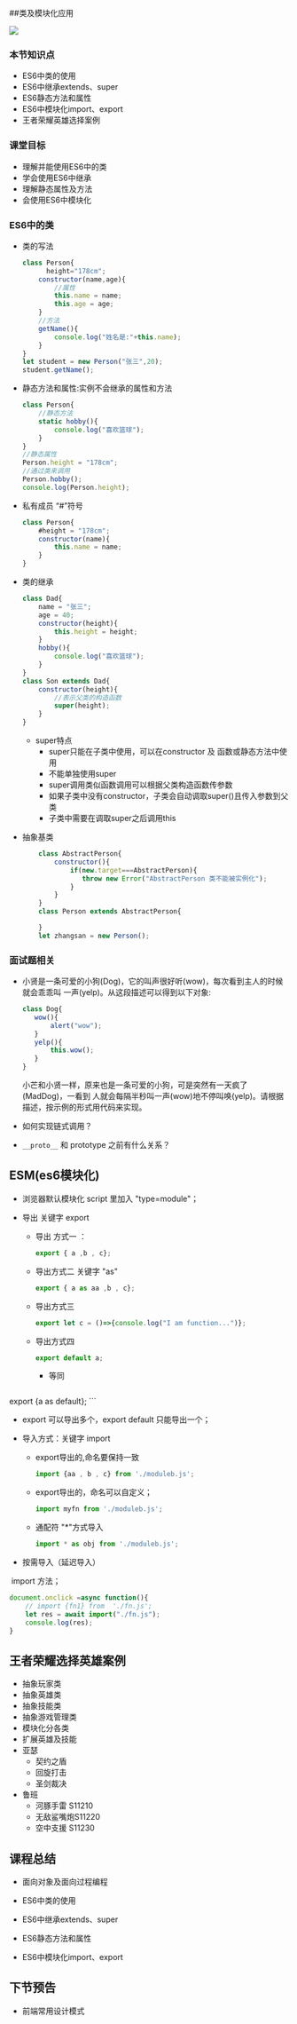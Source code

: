 ##类及模块化应用

<img src="./assets/logo.png"  />

### 本节知识点

- ES6中类的使用
- ES6中继承extends、super
- ES6静态方法和属性
- ES6中模块化import、export
- 王者荣耀英雄选择案例

### 课堂目标

- 理解并能使用ES6中的类
- 学会使用ES6中继承
- 理解静态属性及方法
- 会使用ES6中模块化

### ES6中的类

- 类的写法

  ```js
  class Person{
    	height="178cm";
      constructor(name,age){
          //属性
          this.name = name;
          this.age = age;
      }
      //方法
      getName(){
          console.log("姓名是:"+this.name);
      }
  }
  let student = new Person("张三",20);
  student.getName();
  
  ```

- 静态方法和属性:实例不会继承的属性和方法

  ```js
  class Person{
      //静态方法
      static hobby(){
          console.log("喜欢篮球");
      }
  }
  //静态属性
  Person.height = "178cm";
  //通过类来调用
  Person.hobby();
  console.log(Person.height);
  ```

- 私有成员 “#”符号

  ``` js
  class Person{
      #height = "178cm";
      constructor(name){
          this.name = name;
      }
  }
  ```
  
- 类的继承

  ```js
  class Dad{
      name = "张三";
      age = 40;
      constructor(height){
          this.height = height;
      }
      hobby(){
          console.log("喜欢篮球");
      }
  }
  class Son extends Dad{
      constructor(height){
          //表示父类的构造函数
          super(height);
      }
  }
  ```

  - super特点
    - super只能在子类中使用，可以在constructor 及 函数或静态方法中使用
    - 不能单独使用super
    - super调用类似函数调用可以根据父类构造函数传参数
    - 如果子类中没有constructor，子类会自动调取super()且传入参数到父类
    - 子类中需要在调取super之后调用this

- 抽象基类

  ```js
      class AbstractPerson{
          constructor(){
              if(new.target===AbstractPerson){
                 throw new Error("AbstractPerson 类不能被实例化");
              }
          }
      }
      class Person extends AbstractPerson{
  
      }
      let zhangsan = new Person();
  ```

  

### 面试题相关

- 小贤是一条可爱的小狗(Dog)，它的叫声很好听(wow)，每次看到主人的时候就会乖乖叫 一声(yelp)。从这段描述可以得到以下对象:

  ```js
  class Dog{
     wow(){
         alert("wow");
     }
     yelp(){
         this.wow();
     }
  }
  ```

  小芒和小贤一样，原来也是一条可爱的小狗，可是突然有一天疯了(MadDog)，一看到 人就会每隔半秒叫一声(wow)地不停叫唤(yelp)。请根据描述，按示例的形式用代码来实现。

- 如何实现链式调用？

- `__proto__`  和 prototype 之前有什么关系？



## ESM(es6模块化)

- 浏览器默认模块化  script 里加入  "type=module"；

- 导出  关键字  export

  - 导出 方式一  ：

    ```js
    export { a ,b , c};
    ```

  - 导出方式二 关键字  "as"

    ```js
    export { a as aa ,b , c};
    ```

  - 导出方式三

    ```js
    export let c = ()=>{console.log("I am function...")};
    ```

  - 导出方式四

    ```js
    export default a;
    ```

    - 等同

    ```js
export {a as default};
    ```

  - export  可以导出多个，export default  只能导出一个；

- 导入方式：关键字 import

  - export导出的,命名要保持一致

    ```js
    import {aa , b , c} from './moduleb.js';
    ```

  - export导出的，命名可以自定义；

    ```js
    import myfn from './moduleb.js';
    ```

  - 通配符 "*"方式导入

    ```js
    import * as obj from './moduleb.js';
    ```



-  按需导入（延迟导入）

​	import 方法；

```js
document.onclick =async function(){
    // import {fn1} from  './fn.js';
    let res = await import("./fn.js");
    console.log(res);
}
```



## 王者荣耀选择英雄案例

- 抽象玩家类
- 抽象英雄类
- 抽象技能类
- 抽象游戏管理类
- 模块化分各类
- 扩展英雄及技能
- 亚瑟 
  - 契约之盾
  - 回旋打击
  - 圣剑裁决
- 鲁班
  - 河豚手雷 S11210
  - 无敌鲨嘴炮S11220
  - 空中支援 S11230

## 课程总结

- 面向对象及面向过程编程

- ES6中类的使用

- ES6中继承extends、super

- ES6静态方法和属性

- ES6中模块化import、export

  

## 下节预告

- 前端常用设计模式

   
  

